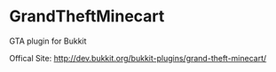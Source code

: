 GrandTheftMinecart
==================

GTA plugin for Bukkit

Offical Site: http://dev.bukkit.org/bukkit-plugins/grand-theft-minecart/
